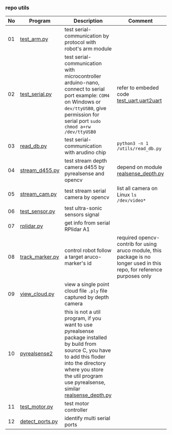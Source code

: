 ### repo utils

|No|Program|Description|Comment|
|---|---|---|---|
|01|[test_arm.py](/utils/test_arm.py)|test serial-communication by protocol with robot's arm module||
|02|[test_serial.py](/utils/test_serial.py)|test serial-communication with microcontroller arduino-nano, connect to serial port example: `COM4` on Windows or `dev/ttyUSB0`, give permission for serial port `sudo chmod a+rw /dev/ttyUSB0`|refer to embeded code [test_uart](https://github.com/iteam1/robot-jetboy/tree/main/embed/test_uart),[uart2uart](https://github.com/iteam1/robot-jetboy/tree/main/embed/uart2uart)|
|03|[read_db.py](/utils/read_db.py)|test serial-communication with arudino chip|`python3 -n 1 /utils/read_db.py`|
|04|[stream_d455.py](/utils/stream_d455.py)|test stream depth camera d455 by pyrealsense and opencv|depend on module [realsense_depth.py](/utils/realsense_depth.py)|
|05|[stream_cam.py](/utils/stream_cam.py)|test stream serial camera by opencv|list all camera on Linux `ls /dev/video*`|
|06|[test_sensor.py](/utils/test_sensor.py)|test ultra-sonic sensors signal||
|07|[rplidar.py](/utils/rplidar.py)|get info from serial RPlidar A1||
|08|[track_marker.py](/utils/track_marker.py)|control robot follow a target aruco-marker's id|required opencv-contrib for using aruco module, this package is no longer used in this repo, for reference purposes only|
|09|[view_cloud.py](/utils/view_cloud.py)|view a single point cloud file `.ply` file captured by depth camera||
|10|[pyrealsense2](/utils/pyrealsense2)|this is not a util program, if you want to use pyrealsense package installed by build from source C, you have to add this floder into the directory where you store the util program use pyrealsense, similar [realsense_depth.py](/utils/realsense_depth.py)||
|11|[test_motor.py](/utils/test_motor.py)|test motor controller||
|12|[detect_ports.py](/utils/detect_ports.py)|identify multi serial ports||
